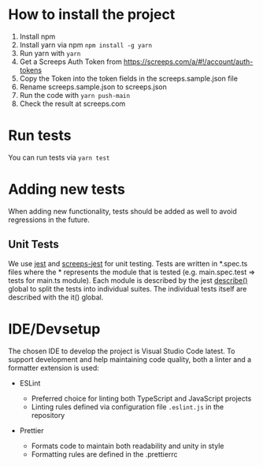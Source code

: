 # How to install the project

1. Install npm
2. Install yarn via npm
   `npm install -g yarn`
3. Run yarn with `yarn`
4. Get a Screeps Auth Token from https://screeps.com/a/#!/account/auth-tokens
5. Copy the Token into the token fields in the screeps.sample.json file
6. Rename screeps.sample.json to screeps.json
7. Run the code with `yarn push-main`
8. Check the result at screeps.com

# Run tests

You can run tests via `yarn test`

# Adding new tests

When adding new functionality, tests should be added as well to avoid regressions in the future.

## Unit Tests

We use [jest](https://jestjs.io/) and [screeps-jest](https://github.com/eduter/screeps-jest) for unit testing.
Tests are written in *.spec.ts files where the * represents the module that is tested (e.g. main.spec.test => tests for main.ts module). Each module is described by the jest [describe()](https://jestjs.io/docs/api#describename-fn) global to split the tests into individual suites. The individual tests itself are described with the it() global.

# IDE/Devsetup

The chosen IDE to develop the project is Visual Studio Code latest.
To support development and help maintaining code quality, both a linter and a formatter extension is used:

- ESLint

  - Preferred choice for linting both TypeScript and JavaScript projects
  - Linting rules defined via configuration file `.eslint.js` in the repository

- Prettier
  - Formats code to maintain both readability and unity in style
  - Formatting rules are defined in the .prettierrc
